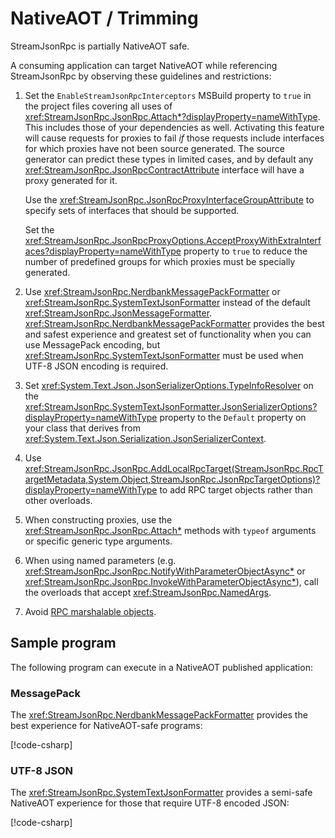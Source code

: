 # NativeAOT / Trimming

StreamJsonRpc is partially NativeAOT safe.

A consuming application can target NativeAOT while referencing StreamJsonRpc by observing these guidelines and restrictions:

1. Set the `EnableStreamJsonRpcInterceptors` MSBuild property to `true` in the project files covering all uses of <xref:StreamJsonRpc.JsonRpc.Attach*?displayProperty=nameWithType>.
   This includes those of your dependencies as well.
   Activating this feature will cause requests for proxies to fail _if_ those requests include interfaces for which proxies have not been source generated.
   The source generator can predict these types in limited cases, and by default any <xref:StreamJsonRpc.JsonRpcContractAttribute> interface will have a proxy generated for it.

   Use the <xref:StreamJsonRpc.JsonRpcProxyInterfaceGroupAttribute> to specify sets of interfaces that should be supported.

   Set the <xref:StreamJsonRpc.JsonRpcProxyOptions.AcceptProxyWithExtraInterfaces?displayProperty=nameWithType> property to `true` to reduce the number of predefined groups for which proxies must be specially generated.
1. Use <xref:StreamJsonRpc.NerdbankMessagePackFormatter> or <xref:StreamJsonRpc.SystemTextJsonFormatter> instead of the default <xref:StreamJsonRpc.JsonMessageFormatter>.
   <xref:StreamJsonRpc.NerdbankMessagePackFormatter> provides the best and safest experience and greatest set of functionality when you can use MessagePack encoding, but <xref:StreamJsonRpc.SystemTextJsonFormatter> must be used when UTF-8 JSON encoding is required.
1. Set <xref:System.Text.Json.JsonSerializerOptions.TypeInfoResolver> on the <xref:StreamJsonRpc.SystemTextJsonFormatter.JsonSerializerOptions?displayProperty=nameWithType> property to the `Default` property on your class that derives from <xref:System.Text.Json.Serialization.JsonSerializerContext>.
1. Use <xref:StreamJsonRpc.JsonRpc.AddLocalRpcTarget(StreamJsonRpc.RpcTargetMetadata,System.Object,StreamJsonRpc.JsonRpcTargetOptions)?displayProperty=nameWithType> to add RPC target objects rather than other overloads.
1. When constructing proxies, use the <xref:StreamJsonRpc.JsonRpc.Attach*> methods with `typeof` arguments or specific generic type arguments.
1. When using named parameters (e.g. <xref:StreamJsonRpc.JsonRpc.NotifyWithParameterObjectAsync*> or <xref:StreamJsonRpc.JsonRpc.InvokeWithParameterObjectAsync*>), call the overloads that accept <xref:StreamJsonRpc.NamedArgs>.
1. Avoid [RPC marshalable objects](../exotic_types/rpc_marshalable_objects.md).

## Sample program

The following program can execute in a NativeAOT published application:

### MessagePack

The <xref:StreamJsonRpc.NerdbankMessagePackFormatter> provides the best experience for NativeAOT-safe programs:

[!code-csharp[](../../samples/NativeAOT/NerdbankMessagePack.cs#Sample)]

### UTF-8 JSON

The <xref:StreamJsonRpc.SystemTextJsonFormatter> provides a semi-safe NativeAOT experience for those that require UTF-8 encoded JSON:

[!code-csharp[](../../samples/NativeAOT/SystemTextJson.cs#Sample)]
